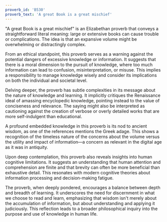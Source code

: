 ```yaml
---
proverb_id: 'B530'
proverb_text: 'A great Book is a great mischief'
---
```


"A great Book is a great mischief" is an Elizabethan proverb that conveys a straightforward literal meaning: large or extensive books can cause trouble or complications. The idea is that an expansive volume might be overwhelming or distractingly complex.

From an ethical standpoint, this proverb serves as a warning against the potential dangers of excessive knowledge or information. It suggests that there is a moral dimension to the pursuit of knowledge, where too much information can lead to confusion, misinterpretation, or misuse. This implies a responsibility to manage knowledge wisely and consider its implications on both the individual and societal level.

Delving deeper, the proverb has subtle complexities in its message about the nature of knowledge and learning. It implicitly critiques the Renaissance ideal of amassing encyclopedic knowledge, pointing instead to the value of conciseness and relevance. The saying might also be interpreted as cautioning against the creation of verbose or overly detailed works that are more self-indulgent than educational.

A profound embedded knowledge in this proverb is its nod to ancient wisdom, as one of the references mentions the Greek adage. This shows a recognition of the timeless nature of the concerns about the volume versus the utility and impact of information—a concern as relevant in the digital age as it was in antiquity.

Upon deep contemplation, this proverb also reveals insights into human cognitive limitations. It suggests an understanding that human attention and comprehension are finite and that brevity can often be more beneficial than exhaustive detail. This resonates with modern cognitive theories about information processing and decision-making fatigue.

The proverb, when deeply pondered, encourages a balance between depth and breadth of learning. It underscores the need for discernment in what we choose to read and learn, emphasizing that wisdom isn't merely about the accumulation of information, but about understanding and applying it judiciously. This reflection leads to a broader philosophical inquiry into the purpose and use of knowledge in human life.
